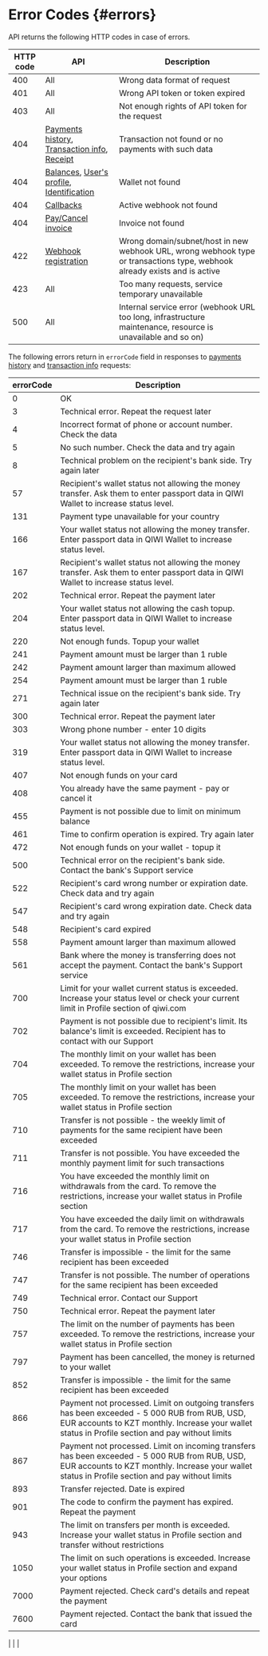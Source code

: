 
# Error Codes {#errors}

API returns the following HTTP codes in case of errors.

HTTP code | API | Description
---|-----|---------
400 | All | Wrong data format of request
401 | All | Wrong API token or token expired
403 | All | Not enough rights of API token for the request
404 | [Payments history](#payments_history), [Transaction info](#txn_info), [Receipt](#payment_receipt) | Transaction not found or no payments with such data
404 | [Balances](#balance), [User's profile](#profile), [Identification](#identification) | Wallet not found
404 | [Callbacks](#webhook) | Active webhook not found
404 | [Pay/Cancel invoice](#paywallet_invoice) | Invoice not found
422 | [Webhook registration](#hook_reg) | Wrong domain/subnet/host in new webhook URL, wrong webhook type or transactions type, webhook already exists and is active
423 | All | Too many requests, service temporary unavailable
500 | All | Internal service error (webhook URL too long, infrastructure maintenance, resource is unavailable and so on)

<a name="errorCode"/>

The following errors return in `errorCode` field in responses to [payments history](#payments_history) and [transaction info](#txn_info) requests:

errorCode | Description
----|------
0 |OK
3 |Technical error. Repeat the request later
4 |Incorrect format of phone or account number. Check the data
5 |No such number. Check the data and try again
8 |Technical problem on the recipient's bank side. Try again later
57 | Recipient's wallet status not allowing the money transfer. Ask them to enter passport data in QIWI Wallet to increase status level.
131 |Payment type unavailable for your country
166 |Your wallet status not allowing the money transfer. Enter passport data in QIWI Wallet to increase status level.
167 |Recipient's wallet status not allowing the money transfer. Ask them to enter passport data in QIWI Wallet to increase status level.
202 |Technical error. Repeat the payment later
204 |Your wallet status not allowing the cash topup. Enter passport data in QIWI Wallet to increase status level.
220 |Not enough funds. Topup your wallet
241 |Payment amount must be larger than 1 ruble
242 |Payment amount larger than maximum allowed
254 |Payment amount must be larger than 1 ruble
271 |Technical issue on the recipient's bank side. Try again later
300 |Technical error. Repeat the payment later
303 |Wrong phone number - enter 10 digits
319 |Your wallet status not allowing the money transfer. Enter passport data in QIWI Wallet to increase status level.
407 |Not enough funds on your card
408 |You already have the same payment - pay or cancel it
455 |Payment is not possible due to limit on minimum balance
461 |Time to confirm operation is expired. Try again later
472 |Not enough funds on your wallet - topup it
500 |Technical error on the recipient's bank side. Contact the bank's Support service
522 |Recipient's card wrong number or expiration date. Check data and try again
547 |Recipient's card wrong expiration date. Check data and try again
548 |Recipient's card expired
558 |Payment amount larger than maximum allowed
561 |Bank where the money is transferring does not accept the payment. Contact the bank's Support service
700 |Limit for your wallet current status is exceeded. Increase your status level or check your current limit in Profile section of qiwi.com
702 |Payment is not possible due to recipient's limit. Its balance's limit is exceeded. Recipient has to contact with our Support
704 |The monthly limit on your wallet has been exceeded. To remove the restrictions, increase your wallet status in Profile section
705 |The monthly limit on your wallet has been exceeded. To remove the restrictions, increase your wallet status in Profile section
710 | Transfer is not possible - the weekly limit of payments for the same recipient have been exceeded
711 | Transfer is not possible. You have exceeded the monthly payment limit for such transactions
716 |You have exceeded the monthly limit on withdrawals from the card. To remove the restrictions, increase your wallet status in Profile section
717 |You have exceeded the daily limit on withdrawals from the card. To remove the restrictions, increase your wallet status in Profile section
746 |Transfer is impossible - the limit for the same recipient has been exceeded
747 |Transfer is not possible. The number of operations for the same recipient has been exceeded
749 |Technical error. Contact our Support
750 |Technical error. Repeat the payment later
757 |The limit on the number of payments has been exceeded. To remove the restrictions, increase your wallet status in Profile section
797 |Payment has been cancelled, the money is returned to your wallet
852 |Transfer is impossible - the limit for the same recipient has been exceeded
866 |Payment not processed. Limit on outgoing transfers has been exceeded - 5 000 RUB from RUB, USD, EUR accounts to KZT monthly. Increase your wallet status in Profile section and pay without limits
867 |Payment not processed. Limit on incoming transfers has been exceeded - 5 000 RUB from RUB, USD, EUR accounts to KZT monthly. Increase your wallet status in Profile section and pay without limits
893 |Transfer rejected. Date is expired
901 |The code to confirm the payment has expired. Repeat the payment
943 |The limit on transfers per month is exceeded. Increase your wallet status in Profile section and transfer without restrictions
1050 |The limit on such operations is exceeded. Increase your wallet status in Profile section and expand your options
7000 |Payment rejected. Check card's details and repeat the payment
7600 |Payment rejected. Contact the bank that issued the card
 |
 |
 |
